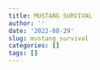 ```yaml
---
title: MUSTANG SURVIVAL
author: ''
date: '2022-08-29'
slug: mustang_survival
categories: []
tags: []
---
```

